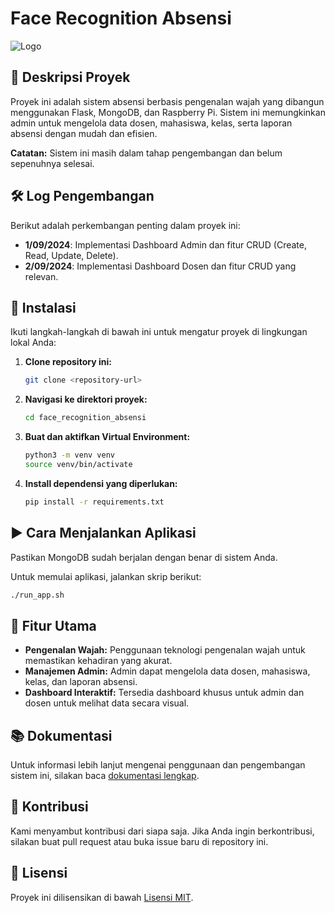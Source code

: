 
# Face Recognition Absensi

![Logo](https://example.com/logo.png) <!-- Jika ada logo proyek, tambahkan link di sini -->

## 📜 Deskripsi Proyek
Proyek ini adalah sistem absensi berbasis pengenalan wajah yang dibangun menggunakan Flask, MongoDB, dan Raspberry Pi. Sistem ini memungkinkan admin untuk mengelola data dosen, mahasiswa, kelas, serta laporan absensi dengan mudah dan efisien.

**Catatan:** Sistem ini masih dalam tahap pengembangan dan belum sepenuhnya selesai. 

## 🛠️ Log Pengembangan
Berikut adalah perkembangan penting dalam proyek ini:

- **1/09/2024**: Implementasi Dashboard Admin dan fitur CRUD (Create, Read, Update, Delete).
- **2/09/2024**: Implementasi Dashboard Dosen dan fitur CRUD yang relevan.

## 🚀 Instalasi

Ikuti langkah-langkah di bawah ini untuk mengatur proyek di lingkungan lokal Anda:

1. **Clone repository ini:**
   ```bash
   git clone <repository-url>
   ```

2. **Navigasi ke direktori proyek:**
   ```bash
   cd face_recognition_absensi
   ```

3. **Buat dan aktifkan Virtual Environment:**
   ```bash
   python3 -m venv venv
   source venv/bin/activate
   ```

4. **Install dependensi yang diperlukan:**
   ```bash
   pip install -r requirements.txt
   ```

## ▶️ Cara Menjalankan Aplikasi
Pastikan MongoDB sudah berjalan dengan benar di sistem Anda.

Untuk memulai aplikasi, jalankan skrip berikut:
```bash
./run_app.sh
```

## 🎯 Fitur Utama
- **Pengenalan Wajah:** Penggunaan teknologi pengenalan wajah untuk memastikan kehadiran yang akurat.
- **Manajemen Admin:** Admin dapat mengelola data dosen, mahasiswa, kelas, dan laporan absensi.
- **Dashboard Interaktif:** Tersedia dashboard khusus untuk admin dan dosen untuk melihat data secara visual.

## 📚 Dokumentasi
Untuk informasi lebih lanjut mengenai penggunaan dan pengembangan sistem ini, silakan baca [dokumentasi lengkap](https://example.com/documentation).

## 💬 Kontribusi
Kami menyambut kontribusi dari siapa saja. Jika Anda ingin berkontribusi, silakan buat pull request atau buka issue baru di repository ini.

## 📝 Lisensi
Proyek ini dilisensikan di bawah [Lisensi MIT](LICENSE).